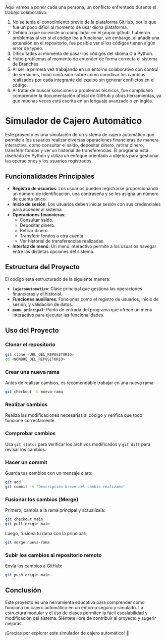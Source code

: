 Aqui vamos a poner cada una persona, un conflicto enfrentado durante el trabajo colaborativo:
1. No se tenia el conocimiento previo de la plataforma GitHub, por lo que fue un poco dificil al momento de usar dicha plataforma.
2. Debido a que no existe un compilador en el propio github, hubieron problemas al ver si el código iba a funcionar, sin embargo, al añadir una extensión en el repositorio, fue posible ver si los códigos tienen algún error de typeo.
3. Dificultades al momento de pasar los códigos del idioma C a Python.
4. Hubo problemas al momento de entender de forma correcta el sistema de Branches.
5. Al ser la primera vez trabajando en un entorno colaborativo con control de versiones, hubo confusión sobre cómo coordinar los cambios realizados por cada integrante del equipo sin generar conflictos en el código.
6. Al tratar de buscar soluciones a problemas técnicos, fue complicado comprender la documentación oficial de GitHub y otras herramientas, ya que muchas veces está escrita en un lenguaje avanzado o en inglés.

# Simulador de Cajero Automático

Este proyecto es una simulación de un sistema de cajero automático que permite a los usuarios realizar diversas operaciones financieras de manera interactiva, como consultar el saldo, depositar dinero, retirar dinero, transferir fondos y ver un historial de transferencias. El programa está diseñado en Python y utiliza un enfoque orientado a objetos para gestionar las operaciones y los usuarios registrados.

## Funcionalidades Principales

- **Registro de usuarios**: Los usuarios pueden registrarse proporcionando un número de identificación, una contraseña y se les asigna un número de cuenta único.
- **Inicio de sesión**: Los usuarios deben iniciar sesión con sus credenciales para acceder al sistema.
- **Operaciones financieras**:
  - Consultar saldo.
  - Depositar dinero.
  - Retirar dinero.
  - Transferir fondos a otra cuenta.
  - Ver historial de transferencias realizadas.
- **Interfaz de menú**: Un menú interactivo permite a los usuarios navegar entre las distintas opciones del sistema.

## Estructura del Proyecto

El código está estructurado de la siguiente manera:

- **`CajeroAutomatico`**: Clase principal que gestiona las operaciones financieras y el historial.
- **Funciones auxiliares**: Funciones como el registro de usuarios, inicio de sesión, y validación de datos.
- **`menu_principal`**: Punto de entrada del programa que ofrece un menú interactivo para ejecutar las funcionalidades.

## Uso del Proyecto

### Clonar el repositorio

```bash
git clone <URL_DEL_REPOSITORIO>
cd <NOMBRE_DEL_REPOSITORIO>
```

### Crear una nueva rama

Antes de realizar cambios, es recomendable trabajar en una nueva rama:

```bash
git checkout -b nueva-rama
```

### Realizar cambios

Realiza las modificaciones necesarias al código y verifica que todo funcione correctamente.

### Comprobar cambios

Usa `git status` para verificar los archivos modificados y `git diff` para revisar los cambios.

### Hacer un commit

Guarda tus cambios con un mensaje claro:

```bash
git add .
git commit -m "Descripción breve del cambio realizado"
```

### Fusionar los cambios (Merge)

Primero, cambia a la rama principal y actualízala:

```bash
git checkout main
git pull origin main
```

Luego, fusiona tu rama con la principal:

```bash
git merge nueva-rama
```

### Subir los cambios al repositorio remoto

Envía los cambios a GitHub:

```bash
git push origin main
```

## Conclusión

Este proyecto es una herramienta educativa para comprender cómo funciona un cajero automático en un entorno seguro y simulado. La estructura modular y el uso de clases permiten la fácil escalabilidad y modificación del sistema. Siéntete libre de contribuir al proyecto y sugerir mejoras.

¡Gracias por explorar este simulador de cajero automático! 🚀


